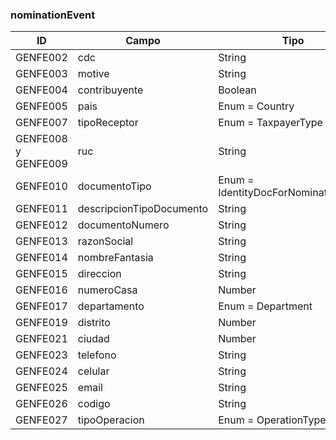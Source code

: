 ### nominationEvent

| ID | Campo | Tipo | Opcional | Descripción |
| --- | --- | --- | --- | --- |
| GENFE002 | cdc | String | Requerido |  |
| GENFE003 | motive | String | Requerido |  |
| GENFE004 | contribuyente | Boolean | Requerido |  |
| GENFE005 | pais | Enum = Country | Requerido |  |
| GENFE007 | tipoReceptor | Enum = TaxpayerType | Opcional |  |
| GENFE008 y GENFE009 | ruc | String | Opcional |  |
| GENFE010 | documentoTipo | Enum = IdentityDocForNominationEvent | Opcional |  |
| GENFE011 | descripcionTipoDocumento | String | Opcional |  |
| GENFE012 | documentoNumero | String | Opcional |  |
| GENFE013 | razonSocial | String | Opcional |  |
| GENFE014 | nombreFantasia | String | Opcional |  |
| GENFE015 | direccion | String | Opcional |  |
| GENFE016 | numeroCasa | Number | Opcional |  |
| GENFE017 | departamento | Enum = Department | Opcional |  |
| GENFE019 | distrito | Number | Opcional |  |
| GENFE021 | ciudad | Number | Opcional |  |
| GENFE023 | telefono | String | Opcional |  |
| GENFE024 | celular | String | Opcional |  |
| GENFE025 | email | String | Opcional |  |
| GENFE026 | codigo | String | Opcional |  |
| GENFE027 | tipoOperacion | Enum = OperationTypeNoB2G | Requerido |  |
